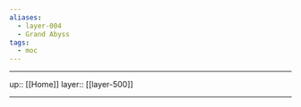 ```yaml
---
aliases:
  - layer-004
  - Grand Abyss
tags:
  - moc
---
```


***

up:: [[Home]]
layer:: [[layer-500]]

***
